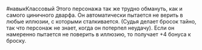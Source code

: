 #навыкКлассовый 
Этого персонажа так же трудно обмануть, как и самого циничного дварфа. Он автоматически пытается не верить в любые иллюзии, с которыми сталкивается. (Судья делает бросок тайно, так что персонаж не знает, когда он потерпел неудачу). Если он намеренно пытается не поверить в иллюзию, то получает +4 бонуса к броску.
